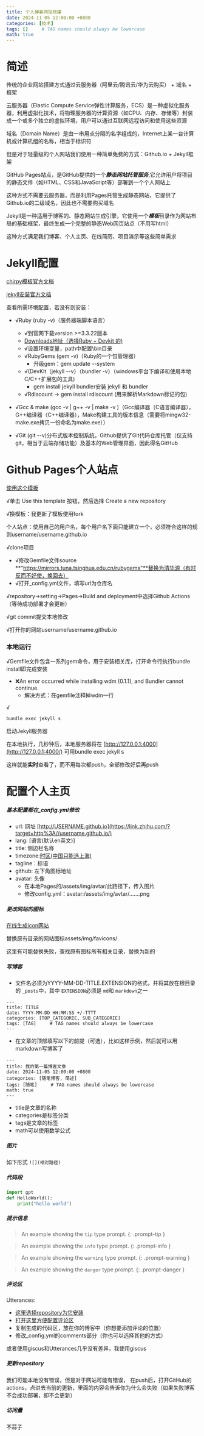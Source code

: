 ```yaml
---
title: 个人博客网站搭建
date: 2024-11-05 12:00:00 +0800
categories: [技术]
tags: []     # TAG names should always be lowercase
math: true
---
```

# 简述

传统的企业网站搭建方式通过云服务器（阿里云/腾讯云/华为云购买） + 域名 + 框架

云服务器（Elastic Compute Service弹性计算服务，ECS）是一种虚拟化服务器，利用虚拟化技术，将物理服务器的计算资源（如CPU、内存、存储等）封装成一个或多个独立的虚拟环境，用户可以通过互联网远程访问和使用这些资源

域名（Domain Name）是由一串用点分隔的名字组成的，Internet上某一台计算机或计算机组的名称，相当于标识符

但是对于轻量级的个人网站我们使用一种简单免费的方式：Github.io + Jekyll框架

GitHub Pages站点，是GitHub提供的一个***静态网站托管服务***,它允许用户将项目的静态文件（如HTML、CSS和JavaScript等）部署到一个个人网站上

这种方式不需要云服务器，而是利用Pages托管生成静态网站，它提供了Github.io的二级域名，因此也不需要购买域名

Jekyll是一种适用于博客的、静态网站生成引擎，它使用一个***模板***目录作为网站布局的基础框架，最终生成一个完整的静态Web网页站点（不用写html）

这种方式满足我们博客、个人主页、在线简历、项目演示等这些简单需求

# Jekyll配置

[chirpy模板官方文档](https://chirpy.cotes.page/)

[jekyll安装官方文档](https://jekyllrb.com/docs/)

查看所需环境配置，若没有则安装：

* √Ruby (ruby -v)（服务器端脚本语言）

  * √到官网下载version >=3.3.22版本
  * [Downloads地址（选择Ruby + Devkit 的)](https://rubyinstaller.org/downloads/)
  * √设置环境变量，path中配置\bin目录
  * √RubyGems (gem -v)（Ruby的一个包管理器）
    * 升级gem：gem update --system
  * √(DevKit（jekyll --v）（bundler -v）（windows平台下编译和使用本地C/C++扩展包的工具)
    * gem install jekyll bundler安装 jekyll 和 bundler
  * √Rdiscount  -> gem install rdiscount   (用来解析Markdown标记的包)
* √Gcc & make (gcc -v | g++ -v | make -v )（Gcc编译器（C语言编译器），G++编译器（C++编译器），Make构建工具的版本信息（需要将mingw32-make.exe拷贝一份命名为make.exe））
* √Git (git --v)分布式版本控制系统，Github提供了Git代码仓库托管（仅支持git，相当于云端存储功能）及基本的Web管理界面，因此得名GitHub

# Github Pages个人站点

[使用这个模板](https://chirpy.cotes.page/posts/getting-started/)

√单击 Use this template 按钮，然后选择 Create a new repository

√换模板：我更新了模板使用fork

个人站点：使用自己的用户名，每个用户名下面只能建立一个，必须符合这样的规则username/username.github.io

√clone项目

* √修改Gemfile文件source **"https://mirrors.tuna.tsinghua.edu.cn/rubygems"**替换为清华源（有时反而不好使，换回去）
* √打开_config.yml文件，填写url为仓库名

√repository->setting->Pages->Build and deployment中选择Github Actions（等待成功部署才会更新）

√git commit提交本地修改

√打开你的网站username/username.github.io

### 本地运行

√Gemfile文件包含一系列gem命令，用于安装相关库，打开命令行执行bundle install即完成安装

* ❌An error occurred while installing wdm (0.1.1), and Bundler cannot continue.
  * 解决方式：在gemfile注释掉wdm一行

√

```c++
bundle exec jekyll s
```

启动Jekyll服务器

在本地执行，几秒钟后，本地服务器将在 [http://127.0.0.1:4000](http://127.0.0.1:4000/) 可用bundle exec jekyll s

这样就能**实时**查看了，而不用每次都push，全部修改好后再push

# 配置个人主页

##### 基本配置都在_config.yml修改

* url: 网址 [http://USERNAME.github.io](https://link.zhihu.com/?target=http%3A//username.github.io/)
* lang: [语言(默认en英文)]
* title: 侧边栏名称
* timezone:[时区(中国只能选上海)](https://zones.arilyn.cc/)
* tagline：标语
* github: 左下角图标地址
* avatar: 头像
  * 在本地Pages的/assets/img/avtar/此路径下，传入图片
  * 修改config.yml：avatar:/assets/img/avtar/…….png

##### 更改网站的图标

[在线生成icon网站](https://realfavicongenerator.net/)

替换原有目录的网站图标assets/img/favicons/

这里有可能替换失败，查找原有图标所有相关目录，替换为新的

##### 写博客

* 文件名必须为YYYY-MM-DD-TITLE.EXTENSION的格式，并将其放在根目录的 `_posts`中，其中 `EXTENSION`必须是 `md`和 `markdown`之一

```
---
title: TITLE
date: YYYY-MM-DD HH:MM:SS +/-TTTT
categories: [TOP_CATEGORIE, SUB_CATEGORIE]
tags: [TAG]     # TAG names should always be lowercase
---
```

* 在文章的顶部填写以下的前提（可选），比如这样示例，然后就可以用markdown写博客了

```
---
title: 我的第一篇博客文章 
date: 2024-11-05 12:00:00 +0800
categories: [随笔博客, 简述]
tags: [随笔]     # TAG names should always be lowercase
math: true
---
```

* title是文章的名称
* categories是标签分类
* tags是文章的标签
* math可以使用数学公式

##### 图片

如下形式
`![](相对路径)`

##### 代码段

```python
import gpt
def HelloWorld():
    print("hello world")
```

##### 提示信息

> An example showing the `tip` type prompt.
> {: .prompt-tip }

> An example showing the `info` type prompt.
> {: .prompt-info }

> An example showing the `warning` type prompt.
> {: .prompt-warning }

> An example showing the `danger` type prompt.
> {: .prompt-danger }

##### 评论区

Utterances:

* [这里选择repository为它安装](https://github.com/apps/utterances)
* [打开这里方便配置评论区](https://utteranc.es/)
* 复制生成的代码区，放在你的博客中（你想要添加评论的位置）
* 修改_config.yml的comments部分（你也可以选择其他的方式）

或者使用giscus和Utterances几乎没有差异，我使用giscus

##### 更新repository

我们可能本地没有错误，但是对于网站可能有错误，
在push后，打开GitHub的actions，点进去当前的更新，里面的内容会告诉你为什么会失败（如果失败博客不会成功部署，即不会更新）

##### 访问量

不蒜子

